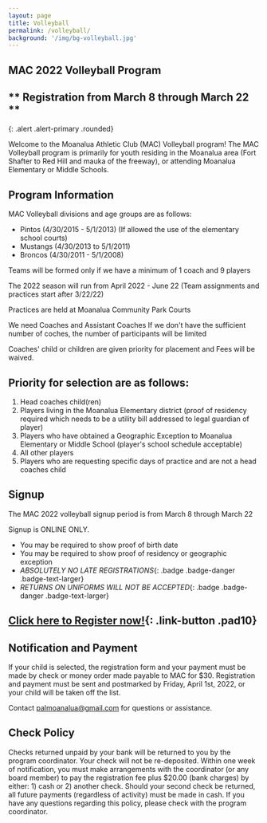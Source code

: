```yaml
---
layout: page
title: Volleyball
permalink: /volleyball/
background: '/img/bg-volleyball.jpg'
---
```


MAC 2022 Volleyball Program
----------------------------------

## ** Registration from March 8 through March 22 **
{: .alert .alert-primary .rounded}

Welcome to the Moanalua Athletic Club (MAC) Volleyball program! The MAC Volleyball
program is primarily for youth residing in the Moanalua area (Fort Shafter to Red
Hill and mauka of the freeway), or attending Moanalua Elementary or Middle Schools.

Program Information
-------------------
MAC Volleyball divisions and age groups are as follows:  
* Pintos (4/30/2015 - 5/1/2013) (If allowed the use of the elementary school courts)
* Mustangs (4/30/2013 to 5/1/2011)
* Broncos (4/30/2011 - 5/1/2008)

Teams will be formed only if we have a minimum of 1 coach and 9 players

The 2022 season will run from April 2022 - June 22
(Team assignments and practices start after 3/22/22)

Practices are held at Moanalua Community Park Courts

We need Coaches and Assistant Coaches
If we don't have the sufficient number of coches, the number of participants will be limited

Coaches' child or children are given priority for placement and Fees will be waived.

Priority for selection are as follows:
--------------------------------------
1. Head coaches child(ren)
1. Players living in the Moanalua Elementary district (proof of residency required which needs to be a utility bill addressed to legal guardian of player)
1. Players who have obtained a Geographic Exception to Moanalua Elementary or Middle School (player's school schedule acceptable)
1. All other players
1. Players who are requesting specific days of practice and are not a head coaches child

Signup
------------
The MAC 2022 volleyball signup period is from March 8 through March 22

Signup is ONLINE ONLY.

* You may be required to show proof of birth date
* You may be required to show proof of residency or geographic exception
* *ABSOLUTELY NO LATE REGISTRATIONS*{: .badge .badge-danger .badge-text-larger}
* *RETURNS ON UNIFORMS WILL NOT BE ACCEPTED*{: .badge .badge-danger .badge-text-larger}

## [Click here to Register now!](https://forms.gle/bzgqWWPEJaxM5CfG9){: .link-button .pad10}

Notification and Payment
------------------------
If your child is selected, the registration form and your payment must be made by check or money order made payable to MAC for $30. Registration and payment must be sent and postmarked by Friday, April 1st, 2022, or your child will be taken off the list.

Contact [palmoanalua@gmail.com](mailto:palmoanalua@gmail.com)  for questions or assistance.

Check Policy
------------
Checks returned unpaid by your bank will be returned to you by the program coordinator. 
Your check will not be re-deposited. Within one week of notification, you must make
arrangements with the coordinator (or any board member) to pay the registration fee
plus $20.00 (bank charges) by either: 1) cash or 2) another check. Should your second
check be returned, all future payments (regardless of activity) must be made in cash.
If you have any questions regarding this policy, please check with the program coordinator.
